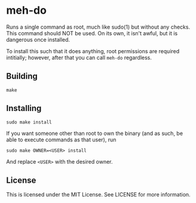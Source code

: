 # meh-do

Runs a single command as root, much like sudo(1) but without any checks. This
command should NOT be used. On its own, it isn't awful, but it is dangerous
once installed.

To install this such that it does anything, root permissions are required 
intitially; however, after that you can call `meh-do` regardless.

## Building

```
make
```

## Installing

```
sudo make install
```

If you want someone other than root to own the binary (and as such, be able to
execute commands as that user), run

```
sudo make OWNER=<USER> install
```

And replace `<USER>` with the desired owner.

## License

This is licensed under the MIT License. See LICENSE for more information.
